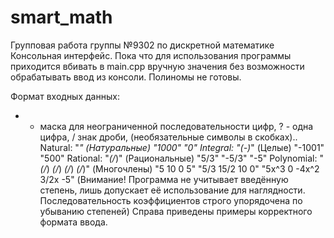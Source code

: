 # smart_math
Групповая работа группы №9302 по дискретной математике
Консольная интерфейс. Пока что для использования программы приходится вбивать в main.cpp вручную 
значения без возможности обрабатывать ввод из консоли. Полиномы не готовы. 

Формат входных данных:
* - маска для неограниченной последовательности цифр, ? - одна цифра, / знак дроби, (необязательные символы в скобках)..
Natural: "*" (Натуральные)  "1000" "0"
Integral: "(-)*" (Целые)    "-1001" "500"
Rational: "*(/*)" (Рациональные) "5/3" "-5/3" "-5" 
Polynomial: "*(/*) *(/*) *(/*) *(/*)" (Многочлены) "5 10 0 5" "5/3 15/2 10 0" "5x^3 0 -4x^2 3/2x -5"
(Внимание! Программа не учитывает введённую степень, лишь допускает её использование для наглядности.
Последовательность коэффициентов строго упорядочена по убыванию степеней)
Справа приведены примеры корректного формата ввода. 
